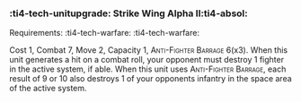 ### :ti4-tech-unitupgrade: **Strike Wing Alpha II**:ti4-absol:

Requirements: :ti4-tech-warfare: :ti4-tech-warfare:

Cost 1, Combat 7, Move 2, Capacity 1, <span style="font-variant:small-caps;">Anti-Fighter Barrage</span> 6(x3).
When this unit generates a hit on a combat roll, your opponent must destroy 1 fighter in the active system, if able.
When this unit uses <span style="font-variant:small-caps;">Anti-Fighter Barrage</span>, each result of 9 or 10 also destroys 1 of your opponents infantry in the space area of the active system.
